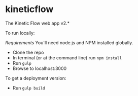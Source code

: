 # kineticflow
The Kinetic Flow web app v2.* 
 
To run locally: 
 
_Requirements_ 
You'll need node.js and NPM installed globally. 
 
+ Clone the repo
+ In terminal (or at the command line) run `npm install`
+ Run `gulp`
+ Browse to localhost:3000
 
To get a deployment version: 

+ Run `gulp build`
